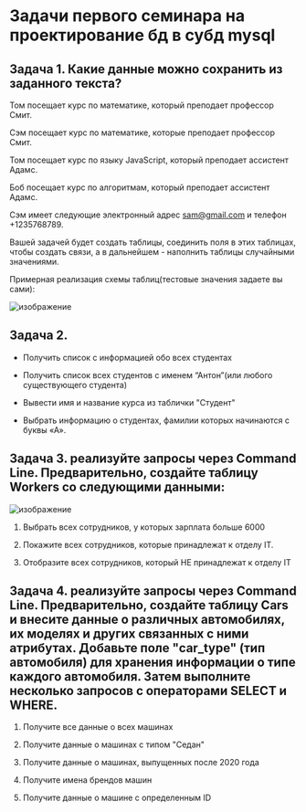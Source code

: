 # Задачи первого семинара на проектирование бд в субд mysql

## Задача 1. Какие данные можно сохранить из заданного текста?

Том посещает курс по математике, который преподает профессор Смит.

Сэм посещает курс по математике, которые преподает профессор Смит.

Том посещает курс по языку JavaScript, который преподает ассистент Адамс.

Боб посещает курс по алгоритмам, который преподает ассистент Адамс.

Сэм имеет следующие электронный адрес sam@gmail.com и телефон +1235768789.

Вашей задачей будет создать таблицы, соединить поля в этих таблицах, чтобы создать связи, а в дальнейшем - наполнить таблицы случайными значениями.

Примерная реализация схемы таблиц(тестовые значения задаете вы сами):

![изображение](https://github.com/elsobitoler/mysql_scdb_first/assets/113254237/d0747703-2ac4-4e05-9860-4e68d8992e91)



## Задача 2. 

- Получить список с информацией обо всех студентах

- Получить список всех студентов с именем “Антон”(или любого существующего студента)

- Вывести имя и название курса из таблички "Студент"

- Выбрать информацию о студентах, фамилии которых начинаются с буквы «А».


## Задача 3. реализуйте запросы через Command Line. Предварительно, создайте таблицу Workers со следующими данными:

![изображение](https://github.com/elsobitoler/mysql_scdb_first/assets/113254237/996ac2a8-84cd-4b92-8fec-7ec41c8d78ed)

1. Выбрать всех сотрудников, у которых зарплата больше 6000

2. Покажите всех сотрудников, которые принадлежат к отделу IT.

3. Отобразите  всех сотрудников, который НЕ принадлежат к отделу IT


## Задача 4. реализуйте запросы через Command Line. Предварительно, создайте таблицу Cars и внесите данные о различных автомобилях, их моделях и других связанных с ними атрибутах. Добавьте поле "car_type" (тип автомобиля) для хранения информации о типе каждого автомобиля. Затем выполните несколько запросов с операторами SELECT и WHERE.

1. Получите все данные о всех машинах

2. Получите данные о машинах с типом "Седан"

3. Получите данные о машинах, выпущенных после 2020 года

4. Получите имена брендов машин

5. Получите данные о машине с определенным ID






